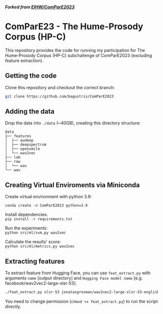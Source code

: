 ***Forked from [EIHW/ComParE2023](http:github.com/EIHW/ComParE2023)***

# ComParE23 - The Hume-Prosody Corpus (HP-C)
This repository provides the code for running my participation for The Hume-Prosody Corpus (HP-C) subchallenge of ComParE2023 (excluding feature extraction).


## Getting the code
Clone this repository and checkout the correct branch:
```bash
git clone https://github.com/bagustris/ComParE2023
```

## Adding the data
Drop the data into `./data` (~40GB), creating this directory structure:
```console
data
├── features
│  ├── audeep
│  ├── deepspectrum
│  ├── opensmile
│  └── wav2vec
├── lab
├── raw
│  └── wav
└── wav
```

## Creating Virtual Enviroments via Miniconda
Create virtual environment with python 3.9:

`conda create -n ComParE2023 python=3.9`

Install dependencies:  
`pip install -r requirements.txt`

Run the experiments:  
`python src/ml/svm.py wav2vec`

Calculate the results' score:  
`python src/ml/metrics.py wav2vec`

## Extracting features
To extract feature from Hugging Face, you can use `feat_extract.py` with 
arguments `name` [output directory] and `Hugging Face model name` [e.g. facebook/wav2vec2-large-xlsr-53].

```bash
./feat_extract.py xlsr-53 jonatasgrosman/wav2vec2-large-xlsr-53-english
``` 

You need to change permission (`chmod +x feat_extract.py`) to run the script 
directly.


